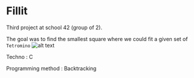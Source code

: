 # Fillit
Third project at school 42 (group of 2).


The goal was to find the smallest square where we could fit a given set of `Tetromino`
![alt text](https://upload.wikimedia.org/wikipedia/commons/5/50/All_5_free_tetrominoes.svg)

Techno : C

Programming method : Backtracking
